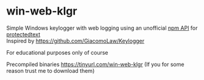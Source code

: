 # win-web-klgr
Simple Windows keylogger with web logging using an unofficial [npm API](https://www.npmjs.com/package/protectedtext-api) for [protectedtext](https://protectedtext.com)  
Inspired by https://github.com/GiacomoLaw/Keylogger  

For educational purposes only of course

Precompiled binaries https://tinyurl.com/win-web-klgr (If you for some reason trust me to download them)
